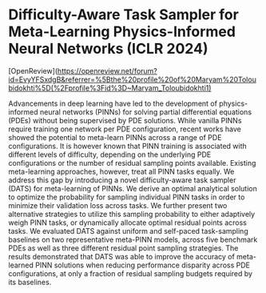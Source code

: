 # Difficulty-Aware Task Sampler for Meta-Learning Physics-Informed Neural Networks (ICLR 2024)

[OpenReview](https://openreview.net/forum?id=EvyYFSxdgB&referrer=%5Bthe%20profile%20of%20Maryam%20Toloubidokhti%5D(%2Fprofile%3Fid%3D~Maryam_Toloubidokhti1)

Advancements in deep learning have led to the development of physics-informed neural networks (PINNs) for solving partial differential equations (PDEs) without being supervised by PDE solutions. While vanilla PINNs require training one network per PDE configuration, recent works have showed the potential to meta-learn PINNs across a range of PDE configurations. It is however known that PINN training is associated with different levels of difficulty, depending on the underlying PDE configurations or the number of residual sampling points available. Existing meta-learning approaches, however, treat all PINN tasks equally. We address this gap by introducing a novel difficulty-aware task sampler (DATS) for meta-learning of PINNs. We derive an optimal analytical solution to optimize the probability for sampling individual PINN tasks in order to minimize their validation loss across tasks. We further present two alternative strategies to utilize this sampling probability to either adaptively weigh PINN tasks, or dynamically allocate optimal residual points across tasks. We evaluated DATS against uniform and self-paced task-sampling baselines on two representative meta-PINN models, across five benchmark PDEs as well as three different residual point sampling strategies. The results demonstrated that DATS was able to improve the accuracy of meta-learned PINN solutions when reducing performance disparity across PDE configurations, at only a fraction of residual sampling budgets required by its baselines.
